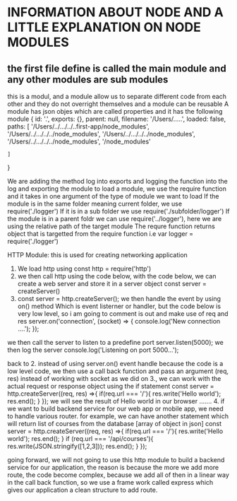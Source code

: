 # INFORMATION ABOUT NODE AND A LITTLE EXPLANATION ON NODE MODULES

## the first file define is called the main module and any other modules are sub modules
this is a modul, and a module allow us to separate different code from each other and they do not overright themselves 
and a module can be reusable
A module has json objes which are called properties and it has the following
module {
    id: '.',
    exports: {},
    parent: null,
    filename: '/Users/.....',
    loaded: false,
    paths: 
    [
        '/Users/../.../../..first-app/node_modules',
        '/Users/../.../../../node_modules',
        '/Users/../.../../../node_modules',
        '/Users/../.../../../node_modules',
        '/node_modules'

    ]
}

We are adding the method log into exports and logging the function into the log and exporting the module
to load a module, we use the require function and it takes in one argument of the type of module we want to load
If the module is in the same folder meaning current folder, we use require('./logger')
If it is in a sub folder we use require('./subfolder/logger')
If the module is in a parent foldr we can use require('../logger'), here we are using the relative path of the target module
The requre function returns object that is targetted from the require function i.e var logger = require('./logger')

HTTP Module: this is used for creating networking application
1. We load http using const http = require('http')
2. we then call http using the code below, with the code below, we can create a web server and store it in a server object
const server = createServer()
3. const server = http.createServer();
we then handle the event by using on() method Which is event listerner or handler,
but the code below is very low level, so i am going to comment is out and make use of req and res
             server.on('connection', (socket) => {
                 console.log('New connection ....');
            });

we then call the server to listen to a predefine port
server.listen(5000);
we then log the server
console.log('Listening on port 5000...');

back to 2.
instead of using server.on() event handle because the code is a low level code,
we then use a call back function and pass an argument (req, res)
instead of working with socket as we did on 3., we can work with the actual request or response object using the if statement
const server = http.createServer((req, res) =>{
    if(req.url === '/'){
        res.write('Hello world');
        res.end();
    }
});
we will see the result of Hello world in our browser
.......
4. if we want to build backend service for our web app or mobile app, we need to handle various router.
for example, we can have another statement which will return list of courses from the database [array of object in json]
const server = http.createServer((req, res) =>{
    if(req.url === '/'){
        res.write('Hello world');
        res.end();
    }
    if (req.url === '/api/courses'){
        res.write(JSON.stringify([1,2,3]));
        res.end();
    }
});

going forward, we will not going to use this http module to build a backend service for our application, the reason is 
because the more we add more route, the code become complex, because we add all of then in a linear way in the call back 
function, so we use a frame work called express which gives our application a clean structure to add route.